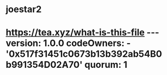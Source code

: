 # joestar2
# https://tea.xyz/what-is-this-file --- version: 1.0.0 codeOwners:   - '0x517f31451c0673b13b392ab54B0b991354D02A70' quorum: 1
